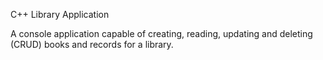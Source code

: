 C++ Library Application

A console application capable of creating,  reading, updating and deleting (CRUD) books and records for a library.


